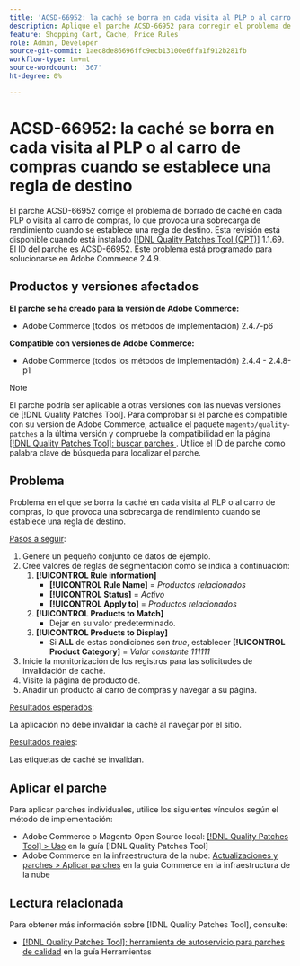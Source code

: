 ```yaml
---
title: 'ACSD-66952: la caché se borra en cada visita al PLP o al carro de compras cuando se establece una regla de destino'
description: Aplique el parche ACSD-66952 para corregir el problema de Adobe Commerce en el que la caché se borraba en cada PLP o visita al carro de compras, lo que provocaba una sobrecarga de rendimiento innecesaria, cuando se establecía una regla de destino.
feature: Shopping Cart, Cache, Price Rules
role: Admin, Developer
source-git-commit: 1aec8de86696ffc9ecb13100e6ffa1f912b281fb
workflow-type: tm+mt
source-wordcount: '367'
ht-degree: 0%

---
```



# ACSD-66952: la caché se borra en cada visita al PLP o al carro de compras cuando se establece una regla de destino

El parche ACSD-66952 corrige el problema de borrado de caché en cada PLP o visita al carro de compras, lo que provoca una sobrecarga de rendimiento cuando se establece una regla de destino. Esta revisión está disponible cuando está instalado [[!DNL Quality Patches Tool (QPT)]](/help/tools/quality-patches-tool/quality-patches-tool-to-self-serve-quality-patches.md) 1.1.69. El ID del parche es ACSD-66952. Este problema está programado para solucionarse en Adobe Commerce 2.4.9.

## Productos y versiones afectados

**El parche se ha creado para la versión de Adobe Commerce:**

* Adobe Commerce (todos los métodos de implementación) 2.4.7-p6

**Compatible con versiones de Adobe Commerce:**

* Adobe Commerce (todos los métodos de implementación) 2.4.4 - 2.4.8-p1

>[!NOTE]
>
>El parche podría ser aplicable a otras versiones con las nuevas versiones de [!DNL Quality Patches Tool]. Para comprobar si el parche es compatible con su versión de Adobe Commerce, actualice el paquete `magento/quality-patches` a la última versión y compruebe la compatibilidad en la página [[!DNL Quality Patches Tool]: buscar parches ](https://experienceleague.adobe.com/tools/commerce-quality-patches/index.html?lang=es). Utilice el ID de parche como palabra clave de búsqueda para localizar el parche.

## Problema

Problema en el que se borra la caché en cada visita al PLP o al carro de compras, lo que provoca una sobrecarga de rendimiento cuando se establece una regla de destino.

<u>Pasos a seguir</u>:

1. Genere un pequeño conjunto de datos de ejemplo.
1. Cree valores de reglas de segmentación como se indica a continuación:
   1. **[!UICONTROL Rule information]**
      * **[!UICONTROL Rule Name]** = *Productos relacionados*
      * **[!UICONTROL Status]** = *Activo*
      * **[!UICONTROL Apply to]** = *Productos relacionados*
   1. **[!UICONTROL Products to Match]**
      * Dejar en su valor predeterminado.
   1. **[!UICONTROL Products to Display]**
      * Si **ALL** de estas condiciones son *true*, establecer **[!UICONTROL Product Category]** = *Valor constante 111111*
1. Inicie la monitorización de los registros para las solicitudes de invalidación de caché.
1. Visite la página de producto de.
1. Añadir un producto al carro de compras y navegar a su página.

<u>Resultados esperados</u>:

La aplicación no debe invalidar la caché al navegar por el sitio.

<u>Resultados reales</u>:

Las etiquetas de caché se invalidan.

## Aplicar el parche

Para aplicar parches individuales, utilice los siguientes vínculos según el método de implementación:

* Adobe Commerce o Magento Open Source local: [[!DNL Quality Patches Tool] > Uso](/help/tools/quality-patches-tool/usage.md) en la guía [!DNL Quality Patches Tool]
* Adobe Commerce en la infraestructura de la nube: [Actualizaciones y parches > Aplicar parches](https://experienceleague.adobe.com/docs/commerce-cloud-service/user-guide/develop/upgrade/apply-patches.html?lang=es) en la guía Commerce en la infraestructura de la nube

## Lectura relacionada

Para obtener más información sobre [!DNL Quality Patches Tool], consulte:

* [[!DNL Quality Patches Tool]: herramienta de autoservicio para parches de calidad](/help/tools/quality-patches-tool/quality-patches-tool-to-self-serve-quality-patches.md) en la guía Herramientas
